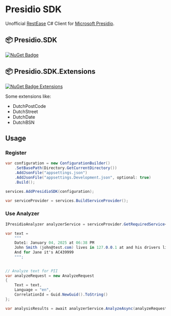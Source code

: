 ﻿# Presidio SDK
Unofficial [RestEase](https://github.com/canton7/RestEase) C# Client for [Microsoft Presidio](https://microsoft.github.io).

## 📦 Presidio.SDK
[![NuGet Badge](https://img.shields.io/nuget/v/Presidio.SDK)](https://www.nuget.org/packages/Presidio.SDK)<br>

## 📦 Presidio.SDK.Extensions
[![NuGet Badge Extensions](https://img.shields.io/nuget/v/Presidio.SDK.Extensions)](https://www.nuget.org/packages/Presidio.SDK.Extensions)

Some extensions like:
- DutchPostCode
- DutchStreet
- DutchDate
- DutchBSN


## Usage

### Register
``` c#
var configuration = new ConfigurationBuilder()
    .SetBasePath(Directory.GetCurrentDirectory())
    .AddJsonFile("appsettings.json")
    .AddJsonFile("appsettings.Development.json", optional: true)
    .Build();

services.AddPresidioSDK(configuration);

var serviceProvider = services.BuildServiceProvider();
```

### Use Analyzer
``` c#
IPresidioAnalyzer analyzerService = serviceProvider.GetRequiredService<IPresidioAnalyzer>();

var text =
    """
    Date1: January 04, 2025 at 06:38 PM
    John Smith (john@test.com) lives in 127.0.0.1 at and his drivers license is AC432223.
    And for Jane it's AC439999
    """;

       
// Analyze text for PII
var analyzeRequest = new AnalyzeRequest
{
    Text = text,
    Language = "en",
    CorrelationId = Guid.NewGuid().ToString()
};

var analysisResults = await analyzerService.AnalyzeAsync(analyzeRequest, cancellationToken);
```